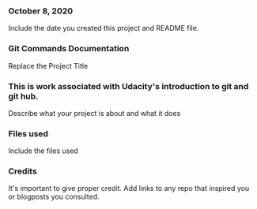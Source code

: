 ### October 8, 2020
Include the date you created this project and README file.

### Git Commands Documentation
Replace the Project Title

### This is work associated with Udacity's introduction to git and git hub.
Describe what your project is about and what it does

### Files used
Include the files used

### Credits
It's important to give proper credit. Add links to any repo that inspired you or blogposts you consulted.

